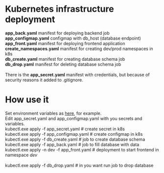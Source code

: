 # Kubernetes infrastructure deployment
<b>app_back.yaml</b> manifest for deploying backend job<br>
<b>app_configmap.yaml</b> configmap with db_host (database endpoint)<br>
<b>app_front.yaml</b> manifest for deploying frontend application<br>
<b>create_namespaces.yaml</b> manifest for creating dev/prod namespaces in k8s<br>
<b>db_create.yaml</b> manifest for creating database schema job<br>
<b>db_drop.yaml</b> manifest for deleting database schema job<br><br>
There is the <b>app_secret.yaml</b> manifest with credentials, but because of security reasons it added to .gitignore.
# How use it
Set environment variables as <a href="https://github.com/gezm0/internship_diploma/tree/main/aws-infrastructure">here</a>, for example.<br>
Edit app_secret.yaml and app_configmap.yaml with you secrets and variables.<br>
kubectl.exe apply -f app_secret.yaml # create secret in k8s<br>
kubectl.exe apply -f app_configmap.yaml # create configmap in k8s<br>
kubectl.exe apply -f db_create.yaml # job to create database schema<br>
kubectl.exe apply -f app_back.yaml # job to fill database with data<br>
kubectl.exe apply -n dev -f app_front.yaml # deployment to start frontend in namespace <i>dev</i><br><br>
kubectl.exe apply -f db_drop.yaml # in you want run job to drop database<br>

